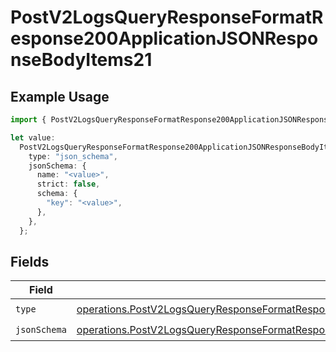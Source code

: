 # PostV2LogsQueryResponseFormatResponse200ApplicationJSONResponseBodyItems21

## Example Usage

```typescript
import { PostV2LogsQueryResponseFormatResponse200ApplicationJSONResponseBodyItems21 } from "orq-poc-typescript-multi-env-version/models/operations";

let value:
  PostV2LogsQueryResponseFormatResponse200ApplicationJSONResponseBodyItems21 = {
    type: "json_schema",
    jsonSchema: {
      name: "<value>",
      strict: false,
      schema: {
        "key": "<value>",
      },
    },
  };
```

## Fields

| Field                                                                                                                                                                                                                        | Type                                                                                                                                                                                                                         | Required                                                                                                                                                                                                                     | Description                                                                                                                                                                                                                  |
| ---------------------------------------------------------------------------------------------------------------------------------------------------------------------------------------------------------------------------- | ---------------------------------------------------------------------------------------------------------------------------------------------------------------------------------------------------------------------------- | ---------------------------------------------------------------------------------------------------------------------------------------------------------------------------------------------------------------------------- | ---------------------------------------------------------------------------------------------------------------------------------------------------------------------------------------------------------------------------- |
| `type`                                                                                                                                                                                                                       | [operations.PostV2LogsQueryResponseFormatResponse200ApplicationJSONResponseBodyItems2DataMetadataType](../../models/operations/postv2logsqueryresponseformatresponse200applicationjsonresponsebodyitems2datametadatatype.md) | :heavy_check_mark:                                                                                                                                                                                                           | N/A                                                                                                                                                                                                                          |
| `jsonSchema`                                                                                                                                                                                                                 | [operations.PostV2LogsQueryResponseFormatResponse200ApplicationJSONResponseBodyItems2JSONSchema](../../models/operations/postv2logsqueryresponseformatresponse200applicationjsonresponsebodyitems2jsonschema.md)             | :heavy_check_mark:                                                                                                                                                                                                           | N/A                                                                                                                                                                                                                          |